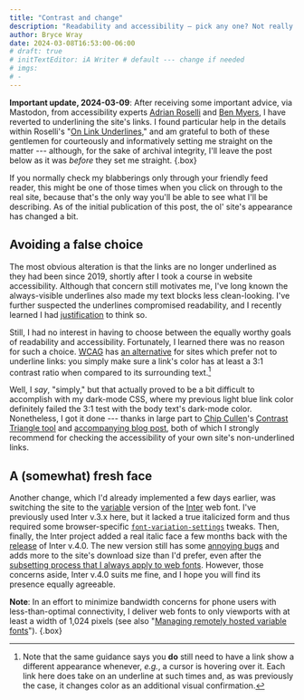 ```yaml
---
title: "Contrast and change"
description: "Readability and accessibility — pick any one? Not really."
author: Bryce Wray
date: 2024-03-08T16:53:00-06:00
# draft: true
# initTextEditor: iA Writer # default --- change if needed
# imgs:
# -
---
```


<strong class="red">Important update, 2024-03-09</strong>: After receiving some important advice, via Mastodon, from accessibility experts [Adrian Roselli](https://adrianroselli.com/) and [Ben Myers](https://benmyers.dev/), I have reverted to underlining the site's links. I found particular help in the details within Roselli's "[On Link Underlines](https://adrianroselli.com/2016/06/on-link-underlines.html)," and am grateful to both of these gentlemen for courteously and informatively setting me straight on the matter --- although, for the sake of archival integrity, I'll leave the post below as it was *before* they set me straight.
{.box}

If you normally check my blabberings only through your friendly feed reader, this might be one of those times when you click on through to the real site, because that's the only way you'll be able to see what I'll be describing. As of the initial publication of this post, the ol' site's appearance has changed a bit.

<!--more-->

## Avoiding a false choice

The most obvious alteration is that the links are no longer underlined as they had been since 2019, shortly after I took a course in website accessibility. Although that concern still motivates me, I've long known the always-visible underlines also made my text blocks less clean-looking. I've further suspected the underlines compromised readability, and I recently learned I had [justification](https://uxbooth.com/articles/is-the-underlined-link-hurting-readability/) to think so.

Still, I had no interest in having to choose between the equally worthy goals of readability and accessibility. Fortunately, I learned there was no reason for such a choice. [WCAG](https://www.w3.org/WAI/standards-guidelines/wcag/) has [an alternative](https://www.w3.org/WAI/WCAG22/Techniques/general/G183) for sites which prefer not to underline links: you simply make sure a link's color has at least a 3:1 contrast ratio when compared to its surrounding text.[^focus]

Well, I *say*, "simply," but that actually proved to be a bit difficult to accomplish with my dark-mode CSS, where my previous light blue link color definitely failed the 3:1 test with the body text's dark-mode color. Nonetheless, I got it done --- thanks in large part to [Chip Cullen](https://chipcullen.com/)'s [Contrast Triangle tool](https://contrast-triangle.com/) and [accompanying blog post](https://chipcullen.com/the-contrast-triangle/), both of which I strongly recommend for checking the accessibility of your own site's non-underlined links.

[^focus]: Note that the same guidance says you **do** still need to have a link show a different appearance whenever, *e.g.*, a cursor is hovering over it. Each link here does take on an underline at such times and, as was previously the case, it changes color as an additional visual confirmation.

## A (somewhat) fresh face

Another change, which I'd already implemented a few days earlier, was switching the site to the [variable](https://web.dev/articles/variable-fonts) version of the [Inter](https://rsms.me/inter) web font. I've previously used Inter v.3.x here, but it lacked a true italicized form and thus required some browser-specific [`font-variation-settings`](https://developer.mozilla.org/en-US/docs/Web/CSS/font-variation-settings) tweaks. Then, finally, the Inter project added a real italic face a few months back with the [release](https://github.com/rsms/inter/releases/tag/v4.0) of Inter v.4.0. The new version still has some [annoying bugs](https://github.com/rsms/inter/issues?q=is%3Aissue+4.0) and adds more to the site's download size than I'd prefer, even after the [subsetting process that I always apply to web fonts](/posts/2021/08/down-with-flabby-fonts/). However, those concerns aside, Inter v.4.0 suits me fine, and I hope you will find its presence equally agreeable.

**Note**: In an effort to minimize bandwidth concerns for phone users with less-than-optimal connectivity, I deliver web fonts to only viewports with at least a width of 1,024 pixels (see also "[Managing remotely hosted variable fonts](/posts/2023/11/managing-remotely-hosted-variable-fonts/)").
{.box}
